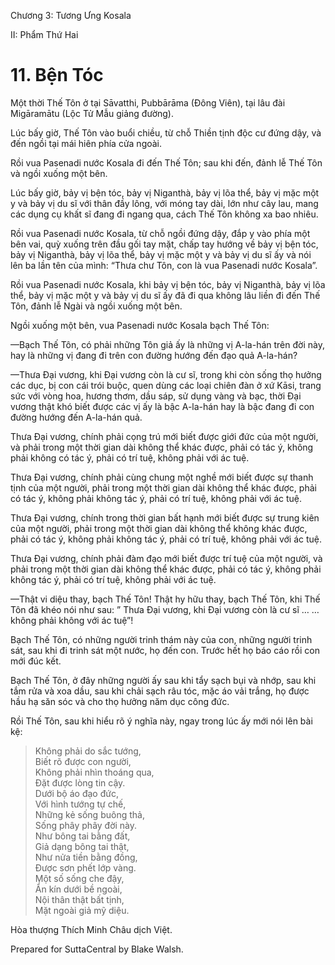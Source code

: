  

Chương 3: Tương Ưng Kosala

II: Phẩm Thứ Hai

# 11\. Bện Tóc

Một thời Thế Tôn ở tại Sāvatthi, Pubbārāma (Ðông Viên), tại lâu đài Migāramātu (Lộc Tử Mẫu giảng đường).

Lúc bấy giờ, Thế Tôn vào buổi chiều, từ chỗ Thiền tịnh độc cư đứng dậy, và đến ngồi tại mái hiên phía cửa ngoài.

Rồi vua Pasenadi nước Kosala đi đến Thế Tôn; sau khi đến, đảnh lễ Thế Tôn và ngồi xuống một bên.

Lúc bấy giờ, bảy vị bện tóc, bảy vị Niganthà, bảy vị lõa thể, bảy vị mặc một y và bảy vị du sĩ với thân đầy lông, với móng tay dài, lớn như cây lau, mang các dụng cụ khất sĩ đang đi ngang qua, cách Thế Tôn không xa bao nhiêu.

Rồi vua Pasenadi nước Kosala, từ chỗ ngồi đứng dậy, đắp y vào phía một bên vai, quỳ xuống trên đầu gối tay mặt, chấp tay hướng về bảy vị bện tóc, bảy vị Niganthà, bảy vị lõa thể, bảy vị mặc một y và bảy vị du sĩ ấy và nói lên ba lần tên của mình: “Thưa chư Tôn, con là vua Pasenadi nước Kosala”.

Rồi vua Pasenadi nước Kosala, khi bảy vị bện tóc, bảy vị Niganthà, bảy vị lõa thể, bảy vị mặc một y và bảy vị du sĩ ấy đã đi qua không lâu liền đi đến Thế Tôn, đảnh lễ Ngài và ngồi xuống một bên.

Ngồi xuống một bên, vua Pasenadi nước Kosala bạch Thế Tôn:

—Bạch Thế Tôn, có phải những Tôn giả ấy là những vị A-la-hán trên đời này, hay là những vị đang đi trên con đường hướng đến đạo quả A-la-hán?

—Thưa Ðại vương, khi Ðại vương còn là cư sĩ, trong khi còn sống thọ hưởng các dục, bị con cái trói buộc, quen dùng các loại chiên đàn ở xứ Kāsi, trang sức với vòng hoa, hương thơm, dầu sáp, sử dụng vàng và bạc, thời Ðại vương thật khó biết được các vị ấy là bậc A-la-hán hay là bậc đang đi con đường hướng đến A-la-hán quả.

Thưa Ðại vương, chính phải cọng trú mới biết được giới đức của một người, và phải trong một thời gian dài không thể khác được, phải có tác ý, không phải không có tác ý, phải có trí tuệ, không phải với ác tuệ.

Thưa Ðại vương, chính phải cùng chung một nghề mới biết được sự thanh tịnh của một người, phải trong một thời gian dài không thể khác được, phải có tác ý, không phải không tác ý, phải có trí tuệ, không phải với ác tuệ.

Thưa Ðại vương, chính trong thời gian bất hạnh mới biết được sự trung kiên của một người, phải trong một thời gian dài không thể không khác được, phải có tác ý, không phải không tác ý, phải có trí tuệ, không phải với ác tuệ.

Thưa Ðại vương, chính phải đàm đạo mới biết được trí tuệ của một người, và phải trong một thời gian dài không thể khác được, phải có tác ý, không phải không tác ý, phải có trí tuệ, không phải với ác tuệ.

—Thật vi diệu thay, bạch Thế Tôn! Thật hy hữu thay, bạch Thế Tôn, khi Thế Tôn đã khéo nói như sau: ” Thưa Ðại vương, khi Ðại vương còn là cư sĩ … … không phải không với ác tuệ”!

Bạch Thế Tôn, có những người trinh thám này của con, những người trinh sát, sau khi đi trinh sát một nước, họ đến con. Trước hết họ báo cáo rồi con mới đúc kết.

Bạch Thế Tôn, ở đây những người ấy sau khi tẩy sạch bụi và nhớp, sau khi tắm rửa và xoa dầu, sau khi chải sạch râu tóc, mặc áo vải trắng, họ được hầu hạ săn sóc và cho thọ hưởng năm dục công đức.

Rồi Thế Tôn, sau khi hiểu rõ ý nghĩa này, ngay trong lúc ấy mới nói lên bài kệ:

> Không phải do sắc tướng,  
> Biết rõ được con người,  
> Không phải nhìn thoáng qua,  
> Ðặt được lòng tin cậy.  
> Dưới bộ áo đạo đức,  
> Với hình tướng tự chế,  
> Những kẻ sống buông thả,  
> Sống phây phây đời này.  
> Như bông tai bằng đất,  
> Giả dạng bông tai thật,  
> Như nửa tiền bằng đồng,  
> Ðược sơn phết lớp vàng.  
> Một số sống che đậy,  
> Ẩn kín dưới bề ngoài,  
> Nội thân thật bất tịnh,  
> Mặt ngoài giả mỹ diệu.

Hòa thượng Thích Minh Châu dịch Việt.

Prepared for SuttaCentral by Blake Walsh.